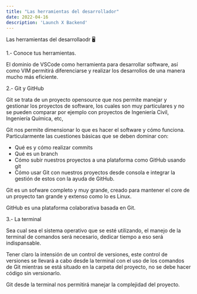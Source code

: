 ```yaml
---
title: "Las herramientas del desarrollador"
date: 2022-04-16
description: 'Launch X Backend'
---
```


Las herramientas del desarrollaodr 🖥️

1.- Conoce tus herramientas.

El dominio de VSCode como herramienta para desarrollar software, así como VIM permitirá diferenciarse y realizar los desarrollos de una manera mucho más eficiente. 

2.- Git y GitHub

Git se trata de un proyecto opensource que nos permite manejar y gestionar los proyectos de software, los cuales son muy particulares y no se pueden comparar por ejemplo con proyectos de Ingeniería Civil, Ingeniería Química, etc,

Git nos permite dimensionar lo que es hacer el software y cómo funciona. Particularmente las cuestiones básicas que se deben dominar con:

- Qué es y cómo realizar commits
- Qué es un branch
- Cómo subir nuestros proyectos a una plataforma como GitHub usando git
- Cómo usar Git con nuestros proyectos desde consola e integrar la gestión de estos con la ayuda de GitHub.

Git es un sofware completo y muy grande, creado para mantener el core de un proyecto tan grande y extenso como lo es Linux. 

GitHub es una plataforma colaborativa basada en Git.

 

3.- La terminal

Sea cual sea el sistema operativo que se esté utilizando, el manejo de la terminal de comandos será necesario, dedicar tiempo a eso será indispansable.

Tener claro la intensión de un control de versiones, este control de versiones se llevará a cabo desde la terminal con el uso de los comandos de Git mientras se está situado en la carpeta del proyecto, no se debe hacer código sin versionarlo.

Git desde la terminal nos permitirá manejar la complejidad del proyecto.
